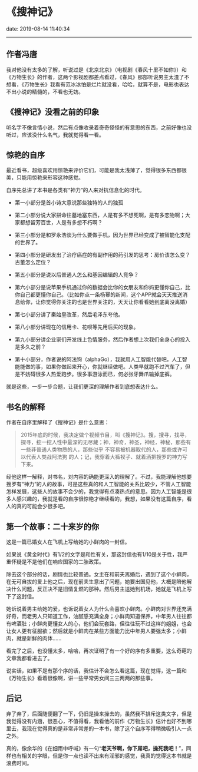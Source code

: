 # 《搜神记》
date: 2019-08-14 11:40:34

---

## 作者冯唐

我对他没有太多的了解，听说过是《北京北京》（电视剧《春风十里不如你》）和《万物生长》的作者，这两个影视剧都差点看过，《春风》那部听说男主太渣了不想看，《万物生长》我看有范冰冰怕是烂片就没看，哈哈，就算不是，电影也表达不出小说的精髓的，不看也无妨。

## 《搜神记》没看之前的印象

听名字不像言情小说，然后有点像收录着奇奇怪怪的有意思的东西，之前好像也没听过，应该没什么名气，我就觉得看一看。

## 惊艳的自序

最近看书，超级喜欢用惊艳来评价它们，可能是我太浅薄了，觉得很多东西都很美，只能用惊艳来形容这种感觉。

自序先总讲了本书是各类有“神力”的人来对抗信息化的时代。
- 第一小部分是首小诗大意说那些独特的人的独孤

- 第二小部分说大家拼命往墓地塞东西，人是有多不想死啊，是有多恋物啊；大家都想留芳百世，人是有多想不朽啊？

- 第三小部分是和罗永浩谈为什么要做手机，因为世界已经变成了被智能化支配的世界了。

- 第四小部分是研发出了治疗癌症的有副作用的药引发的思考：房价该怎么变？古董怎么定位？

- 第五小部分是说以后普通人怎么和基因编辑的人竞争？

- 第六小部分是说苹果手机通过你的数据会比你的女朋友和你妈更懂你自己，比你自己都更懂你自己。（比如你点一条杨幂的新闻，这个APP就会天天推送消息给你，让你觉得你关注的也是世界关注的，天天让你看看她到底离没离婚）

- 第七小部分讲了秦始皇改革，然后毛泽东夸他。

- 第八小部分讲现在的信用卡、花呗等先用后买的现象。

- 第九小部分讲企业家们开发线上色情服务，然后作者想上次我们全身心的投入是多久之前？

- 第十小部分，作者说的阿法狗（alphaGo），我就用人工智能代替吧，人工智能能做的事，如果你做起来开心，你就继续做吧。人类早就跑不过汽车了，但是不妨碍很多人热爱跑步。很多事游泳而已，何必张牙舞爪输掉底裤。

就是这些，一步一步合题，让我们更深的理解作者到底想表达什么。

## 书名的解释

作者在自序里解释了《搜神记》是什么意思：

> 2015年底的时候，我决定做个视频节目，叫《搜神记》。搜，搜寻，找寻，探寻，挖一挖人性中最深的无尽藏；神，神奇，神圣，神经，神秘，那些有一些非普通人类物质的人，那些似乎 不容易被机器取代的人，那些或许可以代表人类战阿法狗 的人；记，我穿着大裤衩子、就着酒把搜罗的神力写下来。

经他这样一解释，对书名，对内容的确能更深入的理解了。不过，我能理解他想要搜罗有“神力”的人的故事，可是这些真的和人工智能的关系比较少，不管人工智能怎样发展，这些人的故事不会少的，我觉得有点凑热点的意思。因为人工智能是很多人感兴趣的，我就是看的自序很惊艳才继续看的，我想，如果没有这篇自序，看人的真的可能会少很多吧。

## 第一个故事：二十来岁的你

这是一篇已婚女人在飞机上写给她的小鲜肉的一封信。

如果说《黄金时代》有1/2的文字是和性有关，那这封信也有1/10是关于性，我严重怀疑是不是他们在响应国家的二胎政策。

除去这个部分的话，剧情也比较普通。女主在和前夫离婚后，遇到了这个小鲜肉，在无可自拔的爱上他之后，现在前夫生意出了问题，她要出国见他，大概是陪他解决什么问题，反正决不是旧情复燃的那种。然后男主送她到机场，她就是飞机上写下了这封信。

她诉说着男主给她的爱，也诉说着女人为什么会喜欢小鲜肉。小鲜肉对世界还充满好奇，而老男人只知道工作，油腻感充满全身；小鲜肉知道保养，中年男人往往都有啤酒肚；小鲜肉更懂女人的心，他们会玩套路，但往往玩不过这样的姐姐，也会让女人更有征服欲；然后就是小鲜肉在某些方面能力比中年男人要强太多；小鲜肉，就是新鲜的肉体……

看完了之后，也没懂太多，哈哈，再次证明了有一个好的序有多重要，这么奇葩的文章我都看进去了。

说实话，如果不是有那个序的话，我估计不会怎么看这篇，现在觉得，这一篇和《万物生长》看着很像啊，讲一些平常男女间三三两两的那些事。

## 后记

弃了弃了，后面随便翻了一下，仍旧是操来操去的，虽然我不排斥这类文字，但是我觉得没有内涵，很恶心，不值得看，我看他的前作《万物生长》估计也好不到哪里去，我现在觉得真的是非常非常差的一本书，除了这个自序写得稍微吸引人一点之外。

真的，像余华的《在细雨中呼喊》有一句“**老天爷啊，你下屌吧，操死我吧！**”，同样也有相关的字眼，但是你一点也读不出来有淫邪的感觉，我真的觉得这本书就是浪费时间。

